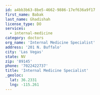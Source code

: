 ```yaml
---
id: a4bb3b63-8be5-4662-9886-17ef636a9f17
first_name: Babak
last_name: Ghadishah
license_type: DO
services:
  - internal-medicine
category: doctors
org_name: 'Internal Medicine Specialist'
address: '201 N. Buffalo'
city: 'Las Vegas'
state: NV
zip: '89145'
phone: '7022422737'
title: 'Internal Medicine Specialist'
_geoloc:
  lat: 36.2331
  lng: -115.261
---
```

